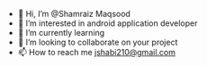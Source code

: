 - 👋 Hi, I’m @Shamraiz Maqsood
- 👀 I’m interested in android application developer
- 🌱 I’m currently learning 
- 💞️ I’m looking to collaborate on your project
- 📫 How to reach me jshabi210@gmail.com

<!---
Shamraiz3/Shamraiz3 is a ✨ special ✨ repository because its `README.md` (this file) appears on your GitHub profile.
You can click the Preview link to take a look at your changes.
--->
